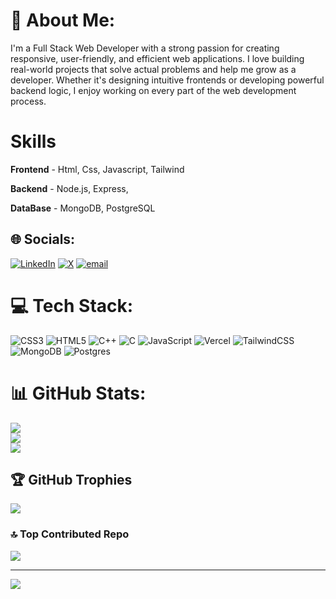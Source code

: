 # 💫 About Me:
I'm a Full Stack Web Developer with a strong passion for creating responsive, user-friendly, and efficient web applications. I love building real-world projects that solve actual problems and help me grow as a developer. Whether it's designing intuitive frontends or developing powerful backend logic, I enjoy working on every part of the web development process.
# Skills
**Frontend** - Html, Css, Javascript, Tailwind 

**Backend** - Node.js, Express,

**DataBase** - MongoDB, PostgreSQL

## 🌐 Socials:
[![LinkedIn](https://img.shields.io/badge/LinkedIn-%230077B5.svg?logo=linkedin&logoColor=white)](https://linkedin.com/in/jitanshu27) [![X](https://img.shields.io/badge/X-black.svg?logo=X&logoColor=white)](https://x.com/@jitanshu027) [![email](https://img.shields.io/badge/Email-D14836?logo=gmail&logoColor=white)](mailto:jitanshu027@gmail.com) 

# 💻 Tech Stack:
![CSS3](https://img.shields.io/badge/css3-%231572B6.svg?style=for-the-badge&logo=css3&logoColor=white) ![HTML5](https://img.shields.io/badge/html5-%23E34F26.svg?style=for-the-badge&logo=html5&logoColor=white) ![C++](https://img.shields.io/badge/c++-%2300599C.svg?style=for-the-badge&logo=c%2B%2B&logoColor=white) ![C](https://img.shields.io/badge/c-%2300599C.svg?style=for-the-badge&logo=c&logoColor=white) ![JavaScript](https://img.shields.io/badge/javascript-%23323330.svg?style=for-the-badge&logo=javascript&logoColor=%23F7DF1E) ![Vercel](https://img.shields.io/badge/vercel-%23000000.svg?style=for-the-badge&logo=vercel&logoColor=white) ![TailwindCSS](https://img.shields.io/badge/tailwindcss-%2338B2AC.svg?style=for-the-badge&logo=tailwind-css&logoColor=white) ![MongoDB](https://img.shields.io/badge/MongoDB-%234ea94b.svg?style=for-the-badge&logo=mongodb&logoColor=white) ![Postgres](https://img.shields.io/badge/postgres-%23316192.svg?style=for-the-badge&logo=postgresql&logoColor=white)
# 📊 GitHub Stats:
![](https://github-readme-stats.vercel.app/api?username=jitanshu-27&theme=dark&hide_border=false&include_all_commits=true&count_private=false)<br/>
![](https://nirzak-streak-stats.vercel.app/?user=jitanshu-27&theme=dark&hide_border=false)<br/>
![](https://github-readme-stats.vercel.app/api/top-langs/?username=jitanshu-27&theme=dark&hide_border=false&include_all_commits=true&count_private=false&layout=compact)

## 🏆 GitHub Trophies
![](https://github-profile-trophy.vercel.app/?username=jitanshu-27&theme=radical&no-frame=false&no-bg=true&margin-w=4)

### 🔝 Top Contributed Repo
![](https://github-contributor-stats.vercel.app/api?username=jitanshu-27&limit=5&theme=dark&combine_all_yearly_contributions=true)

---
[![](https://visitcount.itsvg.in/api?id=jitanshu-27&icon=0&color=0)](https://visitcount.itsvg.in)

<!-- Proudly created with GPRM ( https://gprm.itsvg.in ) -->
